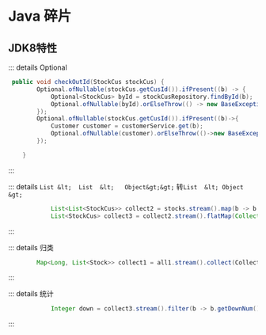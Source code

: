 # Java 碎片



## JDK8特性



::: details  Optional 

```java
 public void checkOutId(StockCus stockCus) {
        Optional.ofNullable(stockCus.getCusId()).ifPresent((b) -> {
            Optional<StockCus> byId = stockCusRepository.findById(b);
            Optional.ofNullable(byId).orElseThrow(() -> new BaseException("记录不存在"));
        });
        Optional.ofNullable(stockCus.getCusId()).ifPresent((b)->{
            Customer customer = customerService.get(b);
            Optional.ofNullable(customer).orElseThrow(()->new BaseException("记录不存在"));
        });

    }
```

:::


::: details   `List &lt;  List  &lt;   Object&gt;&gt;` 转`List  &lt; Object &gt;`

```java
            List<List<StockCus>> collect2 = stocks.stream().map(b -> b.getStockCusList()).collect(Collectors.toList());
            List<StockCus> collect3 = collect2.stream().flatMap(Collection::stream).collect(Collectors.toList());
```

:::

:::   details  归类

```java
        Map<Long, List<Stock>> collect1 = all1.stream().collect(Collectors.groupingBy(b -> b.getBrandId()));

```

:::

:::  details  统计

```java
            Integer down = collect3.stream().filter(b -> b.getDownNum() != null).map(StockCus::getDownNum).reduce(Integer::sum).orElse(null);

```

:::



